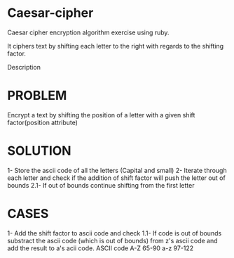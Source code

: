 # Caesar-cipher
Caesar cipher encryption algorithm exercise using ruby.

It ciphers text by shifting each letter to the right with regards to the shifting factor.

Description

# PROBLEM
  Encrypt a text by shifting the position of a letter with a given shift factor(position attribute)

# SOLUTION
  1- Store the ascii code of all the letters (Capital and small)
  2- Iterate through each letter and check if the addition of shift factor will push the letter out of bounds
    2.1- If out of bounds continue shifting from the first letter
 
# CASES
  1- Add the shift factor to ascii code and check 
    1.1- If code is out of bounds substract the ascii code (which is out of bounds) from z's ascii code and add the result to a's acii code.
  ASCII code
  A-Z 65-90
  a-z 97-122
